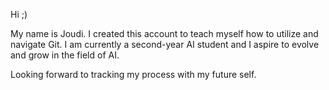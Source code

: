 Hi ;)

My name is Joudi. I created this account to teach myself how to utilize and navigate Git.
I am currently a second-year AI student and I aspire to evolve and grow in the field of AI. 

Looking forward to tracking my process with my future self. 
